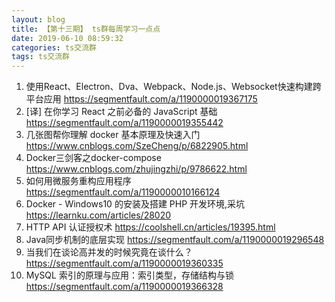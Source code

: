 ```yaml
---
layout: blog
title: 【第十三期】 ts群每周学习一点点
date: 2019-06-10 08:59:32
categories: ts交流群
tags: ts交流群
---
```


1. 使用React、Electron、Dva、Webpack、Node.js、Websocket快速构建跨平台应用 https://segmentfault.com/a/1190000019367175
2. [译] 在你学习 React 之前必备的 JavaScript 基础 https://segmentfault.com/a/1190000019355442
3. 几张图帮你理解 docker 基本原理及快速入门 https://www.cnblogs.com/SzeCheng/p/6822905.html
4. Docker三剑客之docker-compose https://www.cnblogs.com/zhujingzhi/p/9786622.html
5. 如何用微服务重构应用程序 https://segmentfault.com/a/1190000010166124
6. Docker - Windows10 的安装及搭建 PHP 开发环境,采坑 https://learnku.com/articles/28020
7. HTTP API 认证授权术 https://coolshell.cn/articles/19395.html
8. Java同步机制的底层实现 https://segmentfault.com/a/1190000019296548
9. 当我们在谈论高并发的时候究竟在谈什么？ https://segmentfault.com/a/1190000019360335
10. MySQL 索引的原理与应用：索引类型，存储结构与锁 https://segmentfault.com/a/1190000019366328
